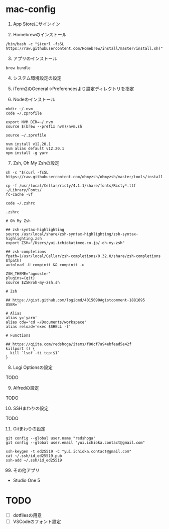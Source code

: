 # mac-config

1. App Storeにサインイン

2. Homebrewのインストール

```
/bin/bash -c "$(curl -fsSL https://raw.githubusercontent.com/Homebrew/install/master/install.sh)"
```

3. アプリのインストール

```
brew bundle
```

4. システム環境設定の設定
5. iTerm2のGeneral->Preferencesより設定ディレクトリを指定


6. Nodeのインストール

```
mkdir ~/.nvm
code ~/.zprofile
```

```
export NVM_DIR=~/.nvm
source $(brew --prefix nvm)/nvm.sh
```

```
source ~/.zprofile
```

```
nvm install v12.20.1
nvm alias default v12.20.1
npm install -g yarn
```

7. Zsh, Oh My Zshの設定

```
sh -c "$(curl -fsSL https://raw.githubusercontent.com/ohmyzsh/ohmyzsh/master/tools/install.sh)"
```

```
cp -f /usr/local/Cellar/ricty/4.1.1/share/fonts/Ricty*.ttf ~/Library/Fonts/ 
fc-cache -vf
```

```
code ~/.zshrc
```

`.zshrc`

```
# Oh My Zsh

## zsh-syntax-highlighting
source /usr/local/share/zsh-syntax-highlighting/zsh-syntax-highlighting.zsh
export ZSH="/Users/yui.ichiokatimee.co.jp/.oh-my-zsh"

## zsh-completions
fpath=(/usr/local/Cellar/zsh-completions/0.32.0/share/zsh-completions $fpath)
autoload -U compinit && compinit -u

ZSH_THEME="agnoster"
plugins=(git)
source $ZSH/oh-my-zsh.sh

# Zsh

## https://gist.github.com/logicmd/4015090#gistcomment-1881695
USER=``

# Alias
alias y='yarn' 
alias cdw='cd ~/Documents/workspace' 
alias reload='exec $SHELL -l'

# Functions

## https://qiita.com/redshoga/items/f80cf7a94ebfead5e42f
killport () {
  kill `lsof -ti tcp:$1`
}

```

8. Logi Optionsの設定

TODO

9. Alfredの設定

TODO

10. SSHまわりの設定

TODO

11. Gitまわりの設定

```
git config --global user.name "redshoga"
git config --global user.email "yui.ichioka.contact@gmail.com"
```

```
ssh-keygen -t ed25519 -C "yui.ichioka.contact@gmail.com"
cat ~/.ssh/id_ed25519.pub
ssh-add ~/.ssh/id_ed25519
```

99. その他アプリ

- Studio One 5

# TODO
- [ ] dotfilesの用意
- [ ] VSCodeのフォント設定
